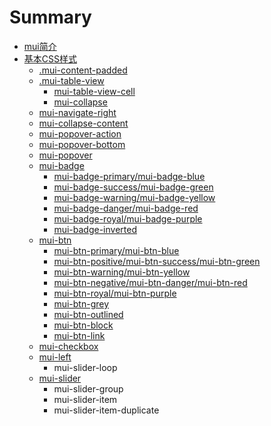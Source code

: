 # Summary

* [mui简介](README.md)
* [基本CSS样式](chapter1.md)
   * [.mui-content-padded](mui-content-padded.md)
   * [.mui-table-view](mui-table-view.md)
       * [mui-table-view-cell](mui-table-view-cell.md)
       * [mui-collapse](mui-collapse.md)
   * [mui-navigate-right](mui-navigate-right.md)
   * [mui-collapse-content](mui-collapse-content.md)
   * [mui-popover-action](mui-popover-action.md)
   * [mui-popover-bottom](mui-popover-bottom.md)
   * [mui-popover](mui-popover.md)
   * [mui-badge](mui-badge.md)
       * [mui-badge-primary/mui-badge-blue](mui-badge-primary.md)
       * [mui-badge-success/mui-badge-green](mui-badge-successmui-badge-green.md)
       * [mui-badge-warning/mui-badge-yellow](mui-badge-warningmui-badge-yellow.md)
       * [mui-badge-danger/mui-badge-red](mui-badge-dangermui-badge-red.md)
       * [mui-badge-royal/mui-badge-purple](mui-badge-royalmui-badge-purple.md)
       * [mui-badge-inverted](mui-badge-inverted.md)
   * [mui-btn](mui-btn.md)
       * [mui-btn-primary/mui-btn-blue](mui-btn-primary.md)
       * [mui-btn-positive/mui-btn-success/mui-btn-green](mui-btn-positivemui-btn-successmui-btn-green.md)
       * [mui-btn-warning/mui-btn-yellow](mui-btn-warningmui-btn-yellow.md)
       * [mui-btn-negative/mui-btn-danger/mui-btn-red](mui-btn-negativemui-btn-dangermui-btn-red.md)
       * [mui-btn-royal/mui-btn-purple](mui-btn-royalmui-btn-purple.md)
       * [mui-btn-grey](mui-btn-grey.md)
       * [mui-btn-outlined](mui-btn-outlined.md)
       * [mui-btn-block](mui-btn-block.md)
       * [mui-btn-link](mui-btn-link.md)
   * [mui-checkbox](mui-checkbox.md)
   * [mui-left](mui-left.md)
       * mui-slider-loop
   * [mui-slider](mui-slider.md)
       * mui-slider-group
       * mui-slider-item
       * mui-slider-item-duplicate

